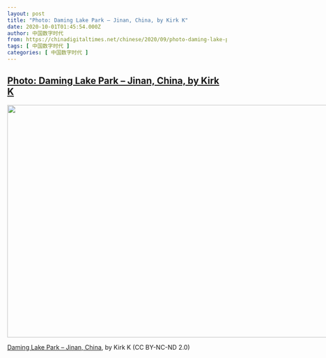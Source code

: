 ```yaml
---
layout: post
title: "Photo: Daming Lake Park – Jinan, China, by Kirk K"
date: 2020-10-01T01:45:54.000Z
author: 中国数字时代
from: https://chinadigitaltimes.net/chinese/2020/09/photo-daming-lake-park-jinan-china-by-kirk-k/
tags: [ 中国数字时代 ]
categories: [ 中国数字时代 ]
---
```

<!--1601516754000-->
[Photo: Daming Lake Park – Jinan, China, by Kirk K](https://chinadigitaltimes.net/chinese/2020/09/photo-daming-lake-park-jinan-china-by-kirk-k/)
------

<div>
<div id="attachment_656893" style="width: 810px" class="wp-caption aligncenter"><img aria-describedby="caption-attachment-656893" loading="lazy" class="size-full wp-image-656893" src="https://chinadigitaltimes.net/chinese/wp-content/blogs.dir/4/files/2020/09/50322041796_df82881813_c.jpg" alt="" width="800" height="533" srcset="https://chinadigitaltimes.net/chinese/files/2020/09/50322041796_df82881813_c.jpg 800w, https://chinadigitaltimes.net/chinese/files/2020/09/50322041796_df82881813_c-300x200.jpg 300w, https://chinadigitaltimes.net/chinese/files/2020/09/50322041796_df82881813_c-768x512.jpg 768w" sizes="(max-width: 800px) 100vw, 800px" /><p id="caption-attachment-656893" class="wp-caption-text"><a href="https://www.flickr.com/photos/mmm-yoso/50322041796/">Daming Lake Park &#8211; Jinan, China</a>, by Kirk K (CC BY-NC-ND 2.0)</p></div>
</div>
